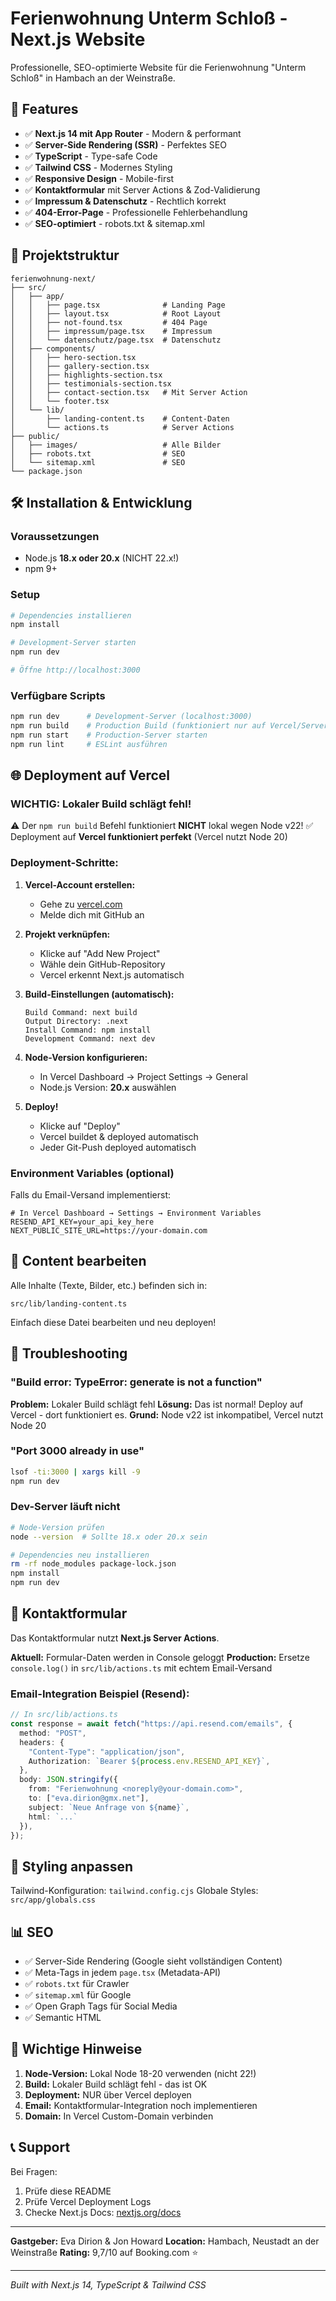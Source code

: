 # Ferienwohnung Unterm Schloß - Next.js Website

Professionelle, SEO-optimierte Website für die Ferienwohnung "Unterm Schloß" in Hambach an der Weinstraße.

## 🚀 Features

- ✅ **Next.js 14 mit App Router** - Modern & performant
- ✅ **Server-Side Rendering (SSR)** - Perfektes SEO
- ✅ **TypeScript** - Type-safe Code
- ✅ **Tailwind CSS** - Modernes Styling
- ✅ **Responsive Design** - Mobile-first
- ✅ **Kontaktformular** mit Server Actions & Zod-Validierung
- ✅ **Impressum & Datenschutz** - Rechtlich korrekt
- ✅ **404-Error-Page** - Professionelle Fehlerbehandlung
- ✅ **SEO-optimiert** - robots.txt & sitemap.xml

## 📁 Projektstruktur

```
ferienwohnung-next/
├── src/
│   ├── app/
│   │   ├── page.tsx              # Landing Page
│   │   ├── layout.tsx            # Root Layout
│   │   ├── not-found.tsx         # 404 Page
│   │   ├── impressum/page.tsx    # Impressum
│   │   └── datenschutz/page.tsx  # Datenschutz
│   ├── components/
│   │   ├── hero-section.tsx
│   │   ├── gallery-section.tsx
│   │   ├── highlights-section.tsx
│   │   ├── testimonials-section.tsx
│   │   ├── contact-section.tsx   # Mit Server Action
│   │   └── footer.tsx
│   └── lib/
│       ├── landing-content.ts    # Content-Daten
│       └── actions.ts            # Server Actions
├── public/
│   ├── images/                   # Alle Bilder
│   ├── robots.txt                # SEO
│   └── sitemap.xml               # SEO
└── package.json
```

## 🛠 Installation & Entwicklung

### Voraussetzungen
- Node.js **18.x oder 20.x** (NICHT 22.x!)
- npm 9+

### Setup

```bash
# Dependencies installieren
npm install

# Development-Server starten
npm run dev

# Öffne http://localhost:3000
```

### Verfügbare Scripts

```bash
npm run dev      # Development-Server (localhost:3000)
npm run build    # Production Build (funktioniert nur auf Vercel/Server mit Node 18-20)
npm run start    # Production-Server starten
npm run lint     # ESLint ausführen
```

## 🌐 Deployment auf Vercel

### WICHTIG: Lokaler Build schlägt fehl!

⚠️ Der `npm run build` Befehl funktioniert **NICHT** lokal wegen Node v22!
✅ Deployment auf **Vercel funktioniert perfekt** (Vercel nutzt Node 20)

### Deployment-Schritte:

1. **Vercel-Account erstellen:**
   - Gehe zu [vercel.com](https://vercel.com)
   - Melde dich mit GitHub an

2. **Projekt verknüpfen:**
   - Klicke auf "Add New Project"
   - Wähle dein GitHub-Repository
   - Vercel erkennt Next.js automatisch

3. **Build-Einstellungen (automatisch):**
   ```
   Build Command: next build
   Output Directory: .next
   Install Command: npm install
   Development Command: next dev
   ```

4. **Node-Version konfigurieren:**
   - In Vercel Dashboard → Project Settings → General
   - Node.js Version: **20.x** auswählen

5. **Deploy!**
   - Klicke auf "Deploy"
   - Vercel buildet & deployed automatisch
   - Jeder Git-Push deployed automatisch

### Environment Variables (optional)

Falls du Email-Versand implementierst:

```env
# In Vercel Dashboard → Settings → Environment Variables
RESEND_API_KEY=your_api_key_here
NEXT_PUBLIC_SITE_URL=https://your-domain.com
```

## 📝 Content bearbeiten

Alle Inhalte (Texte, Bilder, etc.) befinden sich in:
```
src/lib/landing-content.ts
```

Einfach diese Datei bearbeiten und neu deployen!

## 🔧 Troubleshooting

### "Build error: TypeError: generate is not a function"

**Problem:** Lokaler Build schlägt fehl
**Lösung:** Das ist normal! Deploy auf Vercel - dort funktioniert es.
**Grund:** Node v22 ist inkompatibel, Vercel nutzt Node 20

### "Port 3000 already in use"

```bash
lsof -ti:3000 | xargs kill -9
npm run dev
```

### Dev-Server läuft nicht

```bash
# Node-Version prüfen
node --version  # Sollte 18.x oder 20.x sein

# Dependencies neu installieren
rm -rf node_modules package-lock.json
npm install
npm run dev
```

## 📧 Kontaktformular

Das Kontaktformular nutzt **Next.js Server Actions**.

**Aktuell:** Formular-Daten werden in Console geloggt
**Production:** Ersetze `console.log()` in `src/lib/actions.ts` mit echtem Email-Versand

### Email-Integration Beispiel (Resend):

```typescript
// In src/lib/actions.ts
const response = await fetch("https://api.resend.com/emails", {
  method: "POST",
  headers: {
    "Content-Type": "application/json",
    Authorization: `Bearer ${process.env.RESEND_API_KEY}`,
  },
  body: JSON.stringify({
    from: "Ferienwohnung <noreply@your-domain.com>",
    to: ["eva.dirion@gmx.net"],
    subject: `Neue Anfrage von ${name}`,
    html: `...`
  }),
});
```

## 🎨 Styling anpassen

Tailwind-Konfiguration: `tailwind.config.cjs`
Globale Styles: `src/app/globals.css`

## 📊 SEO

- ✅ Server-Side Rendering (Google sieht vollständigen Content)
- ✅ Meta-Tags in jedem `page.tsx` (Metadata-API)
- ✅ `robots.txt` für Crawler
- ✅ `sitemap.xml` für Google
- ✅ Open Graph Tags für Social Media
- ✅ Semantic HTML

## 🚨 Wichtige Hinweise

1. **Node-Version:** Lokal Node 18-20 verwenden (nicht 22!)
2. **Build:** Lokaler Build schlägt fehl - das ist OK
3. **Deployment:** NUR über Vercel deployen
4. **Email:** Kontaktformular-Integration noch implementieren
5. **Domain:** In Vercel Custom-Domain verbinden

## 📞 Support

Bei Fragen:
1. Prüfe diese README
2. Prüfe Vercel Deployment Logs
3. Checke Next.js Docs: [nextjs.org/docs](https://nextjs.org/docs)

---

**Gastgeber:** Eva Dirion & Jon Howard
**Location:** Hambach, Neustadt an der Weinstraße
**Rating:** 9,7/10 auf Booking.com ⭐

---

*Built with Next.js 14, TypeScript & Tailwind CSS*

